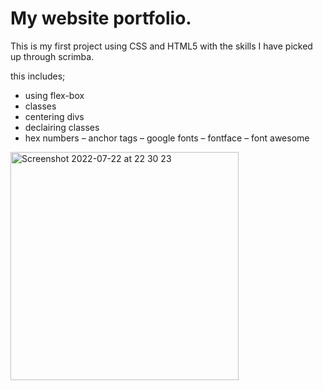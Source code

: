 # My website portfolio.

This is my first project using CSS and HTML5 with the skills I have picked up through scrimba.

this includes;

- using flex-box
- classes
- centering divs
- declairing classes 
- hex numbers 
– anchor tags
– google fonts
– fontface
– font awesome 

<img width="365" alt="Screenshot 2022-07-22 at 22 30 23" src="https://user-images.githubusercontent.com/108677712/180571300-6ae3271b-5762-423f-952e-2ce26d2a87d7.png">
